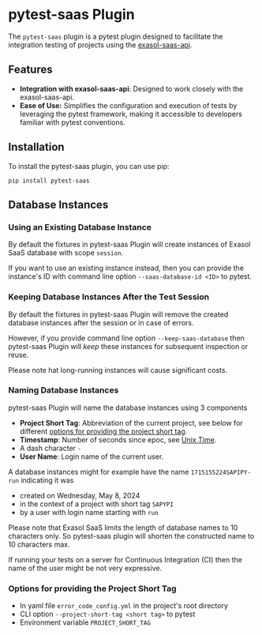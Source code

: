 # pytest-saas Plugin

The `pytest-saas` plugin is a pytest plugin designed to facilitate the integration
testing of projects using the [exasol-saas-api](https://github.com/exasol/saas-api-python).

## Features

* **Integration with exasol-saas-api**: Designed to work closely with the exasol-saas-api.
* **Ease of Use:** Simplifies the configuration and execution of tests by leveraging the pytest framework, making it accessible to developers familiar with pytest conventions.

## Installation

To install the pytest-saas plugin, you can use pip:

```shell
pip install pytest-saas
```

## Database Instances

### Using an Existing Database Instance

By default the fixtures in pytest-saas Plugin will create instances of Exasol SaaS database with scope `session`.

If you want to use an existing instance instead, then you can provide the instance's ID with command line option `--saas-database-id <ID>` to pytest.

### Keeping Database Instances After the Test Session

By default the fixtures in pytest-saas Plugin will remove the created database instances after the session or in case of errors.

However, if you provide command line option `--keep-saas-database` then pytest-saas Plugin will _keep_ these instances for subsequent inspection or reuse.

Please note hat long-running instances will cause significant costs.

### Naming Database Instances

pytest-saas Plugin will name the database instances using 3 components

* **Project Short Tag**: Abbreviation of the current project, see below for different [options for providing the project short tag](#options-for-providing-the-project-short-tag).
* **Timestamp**: Number of seconds since epoc, see [Unix Time](https://en.wikipedia.org/wiki/Unix_time).
* A dash character `-`
* **User Name**: Login name of the current user.

A database instances might for example have the name `1715155224SAPIPY-run` indicating it was
* created on Wednesday, May 8, 2024
* in the context of a project with short tag `SAPYPI`
* by a user with login name starting with `run`

Please note that Exasol SaaS limits the length of database names to 10 characters only. So pytest-saas plugin will shorten the constructed name to 10 characters max.

If running your tests on a server for Continuous Integration (CI) then the name of the user might be not very expressive.

### Options for providing the Project Short Tag

* In yaml file `error_code_config.yml` in the project's root directory
* CLI option `--project-short-tag <short tag>` to pytest
* Environment variable `PROJECT_SHORT_TAG`
